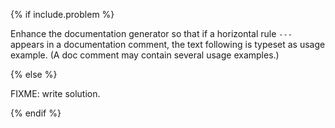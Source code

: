 {% if include.problem %}

Enhance the documentation generator so that
if a horizontal rule `---` appears in a documentation comment,
the text following is typeset as usage example.
(A doc comment may contain several usage examples.)

{% else %}

FIXME: write solution.

{% endif %}
